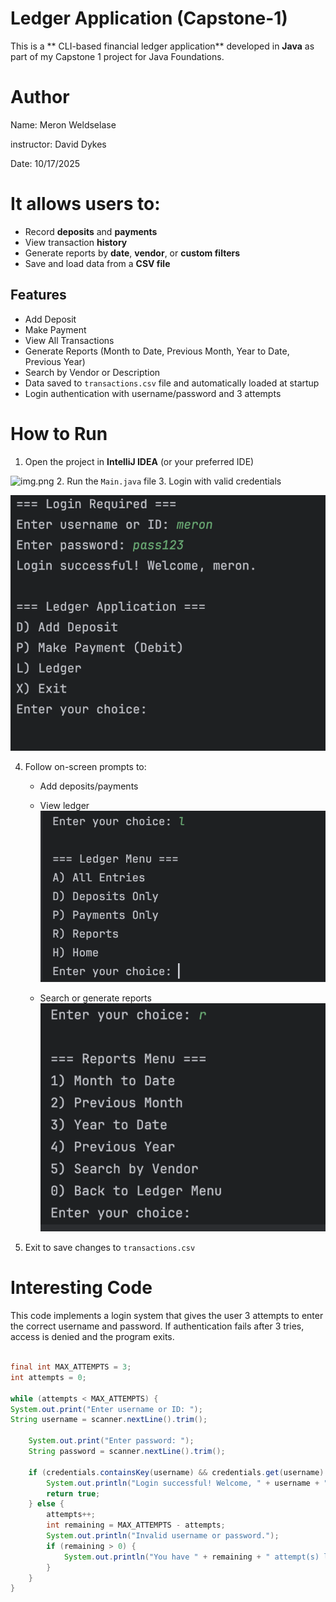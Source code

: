 # Ledger Application (Capstone-1)

This is a ** CLI-based financial ledger application** developed in **Java** as part of my Capstone 1 project for Java Foundations.


# Author 
Name: Meron Weldselase 

instructor: David Dykes

Date: 10/17/2025

# It allows users to:
- Record **deposits** and **payments**
- View transaction **history**
- Generate reports by **date**, **vendor**, or **custom filters**
- Save and load data from a **CSV file**


##  Features

-  Add Deposit
-  Make Payment
-  View All Transactions
-  Generate Reports (Month to Date, Previous Month, Year to Date, Previous Year)
-  Search by Vendor or Description
-  Data saved to `transactions.csv` file and automatically loaded at startup
-  Login authentication with username/password and 3 attempts


# How to Run
1. Open the project in **IntelliJ IDEA** (or your preferred IDE)

![img.png](target/img.png)
2. Run the `Main.java` file
3. Login with valid credentials

![img_1.png](images/img_1.png)

4. Follow on-screen prompts to:
    - Add deposits/payments
    - View ledger
   ![img_2.png](images/img_2.png)
   
    - Search or generate reports
   ![img_3.png](images/img_3.png)
5. Exit to save changes to `transactions.csv`

# Interesting Code
This code implements a login system that gives the user 3 attempts to enter the correct username and password. If authentication fails after 3 tries, access is denied and the program exits.

```java

final int MAX_ATTEMPTS = 3;
int attempts = 0;

while (attempts < MAX_ATTEMPTS) {
System.out.print("Enter username or ID: ");
String username = scanner.nextLine().trim();

    System.out.print("Enter password: ");
    String password = scanner.nextLine().trim();

    if (credentials.containsKey(username) && credentials.get(username).equals(password)) {
        System.out.println("Login successful! Welcome, " + username + ".");
        return true;
    } else {
        attempts++;
        int remaining = MAX_ATTEMPTS - attempts;
        System.out.println("Invalid username or password.");
        if (remaining > 0) {
            System.out.println("You have " + remaining + " attempt(s) left.\n");
        }
    }
}

```
